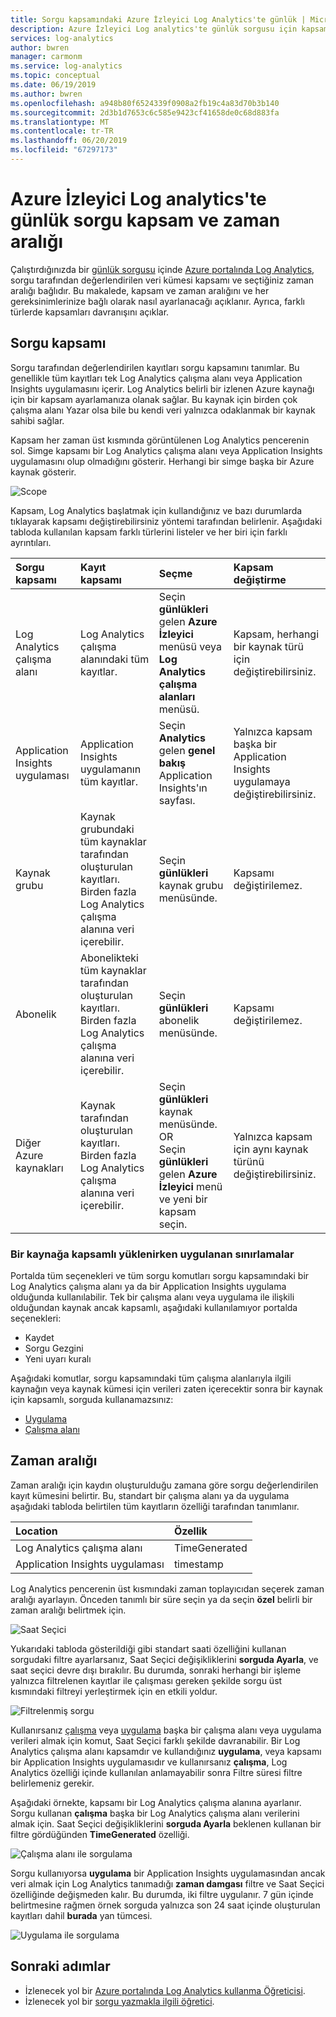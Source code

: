 ```yaml
---
title: Sorgu kapsamındaki Azure İzleyici Log Analytics'te günlük | Microsoft Docs
description: Azure İzleyici Log analytics'te günlük sorgusu için kapsam ve zaman aralığını açıklar.
services: log-analytics
author: bwren
manager: carmonm
ms.service: log-analytics
ms.topic: conceptual
ms.date: 06/19/2019
ms.author: bwren
ms.openlocfilehash: a948b80f6524339f0908a2fb19c4a83d70b3b140
ms.sourcegitcommit: 2d3b1d7653c6c585e9423cf41658de0c68d883fa
ms.translationtype: MT
ms.contentlocale: tr-TR
ms.lasthandoff: 06/20/2019
ms.locfileid: "67297173"
---
```

# <a name="log-query-scope-and-time-range-in-azure-monitor-log-analytics"></a>Azure İzleyici Log analytics'te günlük sorgu kapsam ve zaman aralığı
Çalıştırdığınızda bir [günlük sorgusu](log-query-overview.md) içinde [Azure portalında Log Analytics](get-started-portal.md), sorgu tarafından değerlendirilen veri kümesi kapsamı ve seçtiğiniz zaman aralığı bağlıdır. Bu makalede, kapsam ve zaman aralığını ve her gereksinimlerinize bağlı olarak nasıl ayarlanacağı açıklanır. Ayrıca, farklı türlerde kapsamları davranışını açıklar.


## <a name="query-scope"></a>Sorgu kapsamı
Sorgu tarafından değerlendirilen kayıtları sorgu kapsamını tanımlar. Bu genellikle tüm kayıtları tek Log Analytics çalışma alanı veya Application Insights uygulamasını içerir. Log Analytics belirli bir izlenen Azure kaynağı için bir kapsam ayarlamanıza olanak sağlar. Bu kaynak için birden çok çalışma alanı Yazar olsa bile bu kendi veri yalnızca odaklanmak bir kaynak sahibi sağlar.

Kapsam her zaman üst kısmında görüntülenen Log Analytics pencerenin sol. Simge kapsamı bir Log Analytics çalışma alanı veya Application Insights uygulamasını olup olmadığını gösterir. Herhangi bir simge başka bir Azure kaynak gösterir.

![`Scope`](media/scope/scope.png)

Kapsam, Log Analytics başlatmak için kullandığınız ve bazı durumlarda tıklayarak kapsamı değiştirebilirsiniz yöntemi tarafından belirlenir. Aşağıdaki tabloda kullanılan kapsam farklı türlerini listeler ve her biri için farklı ayrıntıları.

| Sorgu kapsamı | Kayıt kapsamı | Seçme | Kapsam değiştirme |
|:---|:---|:---|:---|
| Log Analytics çalışma alanı | Log Analytics çalışma alanındaki tüm kayıtlar. | Seçin **günlükleri** gelen **Azure İzleyici** menüsü veya **Log Analytics çalışma alanları** menüsü.  | Kapsam, herhangi bir kaynak türü için değiştirebilirsiniz. |
| Application Insights uygulaması | Application Insights uygulamanın tüm kayıtlar. | Seçin **Analytics** gelen **genel bakış** Application Insights'ın sayfası. | Yalnızca kapsam başka bir Application Insights uygulamaya değiştirebilirsiniz. |
| Kaynak grubu | Kaynak grubundaki tüm kaynaklar tarafından oluşturulan kayıtları. Birden fazla Log Analytics çalışma alanına veri içerebilir. | Seçin **günlükleri** kaynak grubu menüsünde. | Kapsamı değiştirilemez.|
| Abonelik | Abonelikteki tüm kaynaklar tarafından oluşturulan kayıtları. Birden fazla Log Analytics çalışma alanına veri içerebilir. | Seçin **günlükleri** abonelik menüsünde.   | Kapsamı değiştirilemez. |
| Diğer Azure kaynakları | Kaynak tarafından oluşturulan kayıtları. Birden fazla Log Analytics çalışma alanına veri içerebilir.  | Seçin **günlükleri** kaynak menüsünde.<br>OR<br>Seçin **günlükleri** gelen **Azure İzleyici** menü ve yeni bir kapsam seçin. | Yalnızca kapsam için aynı kaynak türünü değiştirebilirsiniz. |

### <a name="limitations-when-scoped-to-a-resource"></a>Bir kaynağa kapsamlı yüklenirken uygulanan sınırlamalar

Portalda tüm seçenekleri ve tüm sorgu komutları sorgu kapsamındaki bir Log Analytics çalışma alanı ya da bir Application Insights uygulama olduğunda kullanılabilir. Tek bir çalışma alanı veya uygulama ile ilişkili olduğundan kaynak ancak kapsamlı, aşağıdaki kullanılamıyor portalda seçenekleri:

- Kaydet
- Sorgu Gezgini
- Yeni uyarı kuralı

Aşağıdaki komutlar, sorgu kapsamındaki tüm çalışma alanlarıyla ilgili kaynağın veya kaynak kümesi için verileri zaten içerecektir sonra bir kaynak için kapsamlı, sorguda kullanamazsınız:

- [Uygulama](app-expression.md)
- [Çalışma alanı](workspace-expression.md)
 


## <a name="time-range"></a>Zaman aralığı
Zaman aralığı için kaydın oluşturulduğu zamana göre sorgu değerlendirilen kayıt kümesini belirtir. Bu, standart bir çalışma alanı ya da uygulama aşağıdaki tabloda belirtilen tüm kayıtların özelliği tarafından tanımlanır.

| Location | Özellik |
|:---|:---|
| Log Analytics çalışma alanı          | TimeGenerated |
| Application Insights uygulaması | timestamp     |

Log Analytics pencerenin üst kısmındaki zaman toplayıcıdan seçerek zaman aralığı ayarlayın.  Önceden tanımlı bir süre seçin ya da seçin **özel** belirli bir zaman aralığı belirtmek için.

![Saat Seçici](media/scope/time-picker.png)

Yukarıdaki tabloda gösterildiği gibi standart saati özelliğini kullanan sorgudaki filtre ayarlarsanız, Saat Seçici değişikliklerini **sorguda Ayarla**, ve saat seçici devre dışı bırakılır. Bu durumda, sonraki herhangi bir işleme yalnızca filtrelenen kayıtlar ile çalışması gereken şekilde sorgu üst kısmındaki filtreyi yerleştirmek için en etkili yoldur.

![Filtrelenmiş sorgu](media/scope/query-filtered.png)

Kullanırsanız [çalışma](workspace-expression.md) veya [uygulama](app-expression.md) başka bir çalışma alanı veya uygulama verileri almak için komut, Saat Seçici farklı şekilde davranabilir. Bir Log Analytics çalışma alanı kapsamdır ve kullandığınız **uygulama**, veya kapsamı bir Application Insights uygulamasıdır ve kullanırsanız **çalışma**, Log Analytics özelliği içinde kullanılan anlamayabilir sonra Filtre süresi filtre belirlemeniz gerekir.

Aşağıdaki örnekte, kapsamı bir Log Analytics çalışma alanına ayarlanır.  Sorgu kullanan **çalışma** başka bir Log Analytics çalışma alanı verilerini almak için. Saat Seçici değişikliklerini **sorguda Ayarla** beklenen kullanan bir filtre gördüğünden **TimeGenerated** özelliği.

![Çalışma alanı ile sorgulama](media/scope/query-workspace.png)

Sorgu kullanıyorsa **uygulama** bir Application Insights uygulamasından ancak veri almak için Log Analytics tanımadığı **zaman damgası** filtre ve Saat Seçici özelliğinde değişmeden kalır. Bu durumda, iki filtre uygulanır. 7 gün içinde belirtmesine rağmen örnek sorguda yalnızca son 24 saat içinde oluşturulan kayıtları dahil **burada** yan tümcesi.

![Uygulama ile sorgulama](media/scope/query-app.png)

## <a name="next-steps"></a>Sonraki adımlar

- İzlenecek yol bir [Azure portalında Log Analytics kullanma Öğreticisi](get-started-portal.md).
- İzlenecek yol bir [sorgu yazmakla ilgili öğretici](get-started-queries.md).